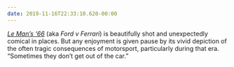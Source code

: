 ```yaml
---
date: 2019-11-16T22:33:10.620-00:00
---
```

<cite>[Le Man’s ‘66](https://www.imdb.com/title/tt1950186/)</cite> (aka <cite>Ford v Ferrari</cite>) is beautifully shot and unexpectedly comical in places. But any enjoyment is given pause by its vivid depiction of the often tragic consequences of motorsport, particularly during that era. “Sometimes they don’t get out of the car.”
